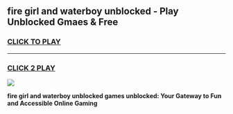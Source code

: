 
## fire girl and waterboy unblocked - Play Unblocked Gmaes & Free
<h3>
<a href="https://news.freeplayer.one?title=fire_girl_and_waterboy_unblocked&ref=23F">CLICK TO PLAY</a></h3>
<hr>

<h3>
<a href="https://news.freeplayer.one?title=fire_girl_and_waterboy_unblocked&ref=23F">CLICK 2 PLAY</a>
  
</h3>

<a href="https://news.freeplayer.one?title=fire_girl_and_waterboy_unblocked&ref=23F/"><img src="https://clearcache.store/games.png"></a>


**fire girl and waterboy unblocked games unblocked: Your Gateway to Fun and Accessible Online Gaming**

